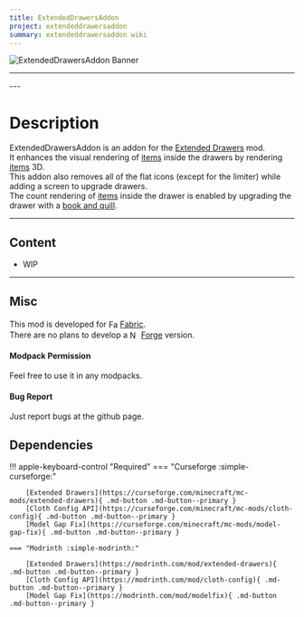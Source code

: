 ```yaml
---
title: ExtendedDrawersAddon
project: extendeddrawersaddon
summary: extendeddrawersaddon wiki
---
```

<script src="/wiki/javascripts/data.js"></script>
<script src="/wiki/javascripts/sidebar.js" id="extendeddrawersaddon"></script>

![ExtendedDrawersAddon Banner](/wiki/assets/general/banner/extendeddrawersaddonbanner.png)

---
<div id="showcase-gallery" modid="extendeddrawersaddon" image_1="extendeddrawersaddon_image_1" image_2="extendeddrawersaddon_image_2"></div>
<script src="/wiki/javascripts/showcase.js"></script>
---

# Description
ExtendedDrawersAddon is an addon for the [Extended Drawers](https://modrinth.com/mod/extended-drawers) mod.  
It enhances the visual rendering of [items](https://minecraft.wiki/w/Item) inside the drawers by rendering [items](https://minecraft.wiki/w/Item) 3D.  
This addon also removes all of the flat icons (except for the limiter) while adding a screen to upgrade drawers.  
The count rendering of [items](https://minecraft.wiki/w/Item) inside the drawer is enabled by upgrading the drawer with a [book and quill](https://minecraft.wiki/w/Book_and_Quill).

---
## Content
- WIP
<!-- - [Block List](/wiki/mods/extendeddrawersaddon/Blocks/#list-of-blocks)
- [Entity List](/wiki/mods/extendeddrawersaddon/Entities/#list-of-entities)
- [Item List](/wiki/mods/extendeddrawersaddon/Items/#list-of-items)
- [Structure List](/wiki/mods/extendeddrawersaddon/Structures/#list-of-structures) -->
  
---
## Misc
This mod is developed for <img src="https://fabricmc.net/assets/logo.png" alt="Fabric" width="16" height="16" style="position: relative; top: 3px;"> [Fabric](https://fabricmc.net/).  
There are no plans to develop a <img src="https://neoforged.net/img/authors/neoforged.png" alt="NeoForged" width="16" height="16" style="position: relative; top: 3px;"> [Forge](https://neoforged.net/) version.  

#### Modpack Permission
Feel free to use it in any modpacks.  

#### Bug Report
Just report bugs at the github page.  

## Dependencies

!!! apple-keyboard-control "Required"
    === "Curseforge :simple-curseforge:"

        [Extended Drawers](https://curseforge.com/minecraft/mc-mods/extended-drawers){ .md-button .md-button--primary }
        [Cloth Config API](https://curseforge.com/minecraft/mc-mods/cloth-config){ .md-button .md-button--primary }
        [Model Gap Fix](https://curseforge.com/minecraft/mc-mods/model-gap-fix){ .md-button .md-button--primary }

    === "Modrinth :simple-modrinth:"

        [Extended Drawers](https://modrinth.com/mod/extended-drawers){ .md-button .md-button--primary }
        [Cloth Config API](https://modrinth.com/mod/cloth-config){ .md-button .md-button--primary }
        [Model Gap Fix](https://modrinth.com/mod/modelfix){ .md-button .md-button--primary }

